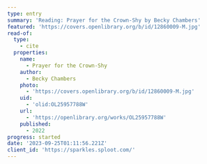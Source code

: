 ```yaml
---
type: entry
summary: 'Reading: Prayer for the Crown-Shy by Becky Chambers'
featured: 'https://covers.openlibrary.org/b/id/12860009-M.jpg'
read-of:
  type:
    - cite
  properties:
    name:
      - Prayer for the Crown-Shy
    author:
      - Becky Chambers
    photo:
      - 'https://covers.openlibrary.org/b/id/12860009-M.jpg'
    uid:
      - 'olid:OL25957788W'
    url:
      - 'https://openlibrary.org/works/OL25957788W'
    published:
      - 2022
progress: started
date: '2023-09-25T01:11:56.221Z'
client_id: 'https://sparkles.sploot.com/'
---
```


